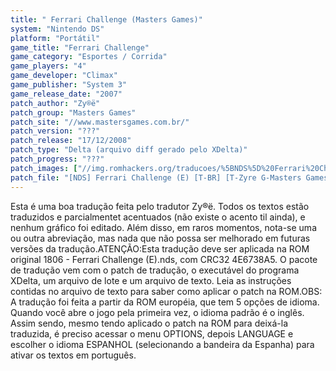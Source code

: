 ```yaml
---
title: " Ferrari Challenge (Masters Games)"
system: "Nintendo DS"
platform: "Portátil"
game_title: "Ferrari Challenge"
game_category: "Esportes / Corrida"
game_players: "4"
game_developer: "Climax"
game_publisher: "System 3"
game_release_date: "2007"
patch_author: "Zy®ë"
patch_group: "Masters Games"
patch_site: "//www.mastersgames.com.br/"
patch_version: "???"
patch_release: "17/12/2008"
patch_type: "Delta (arquivo diff gerado pelo XDelta)"
patch_progress: "???"
patch_images: ["//img.romhackers.org/traducoes/%5BNDS%5D%20Ferrari%20Challenge%20-%20Masters%20Games%20-%201.png","//img.romhackers.org/traducoes/%5BNDS%5D%20Ferrari%20Challenge%20-%20Masters%20Games%20-%202.png","//img.romhackers.org/traducoes/%5BNDS%5D%20Ferrari%20Challenge%20-%20Masters%20Games%20-%203.png"]
patch_file: "[NDS] Ferrari Challenge (E) [T-BR] [T-Zyre G-Masters Games] [A-2008].rar"
---
```

Esta é uma boa tradução feita pelo tradutor Zy®ë. Todos os textos estão traduzidos e parcialmentet acentuados (não existe o acento til ainda), e nenhum gráfico foi editado. Além disso, em raros momentos, nota-se uma ou outra abreviação, mas nada que não possa ser melhorado em futuras versões da tradução.ATENÇÃO:Esta tradução deve ser aplicada na ROM original 1806 - Ferrari Challenge (E).nds, com CRC32 4E6738A5. O pacote de tradução vem com o patch de tradução, o executável do programa XDelta, um arquivo de lote e um arquivo de texto. Leia as instruções contidas no arquivo de texto para saber como aplicar o patch na ROM.OBS: A tradução foi feita a partir da ROM européia, que tem 5 opções de idioma. Quando você abre o jogo pela primeira vez, o idioma padrão é o inglês. Assim sendo, mesmo tendo aplicado o patch na ROM para deixá-la traduzida, é preciso acessar o menu OPTIONS, depois LANGUAGE e escolher o idioma ESPANHOL (selecionando a bandeira da Espanha) para ativar os textos em português.